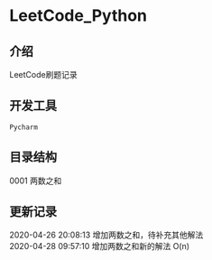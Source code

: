 # LeetCode_Python

## 介绍

LeetCode刷题记录

## 开发工具

`Pycharm`

## 目录结构

0001 两数之和

## 更新记录

2020-04-26 20:08:13 增加两数之和，待补充其他解法     
2020-04-28 09:57:10 增加两数之和新的解法 O(n)